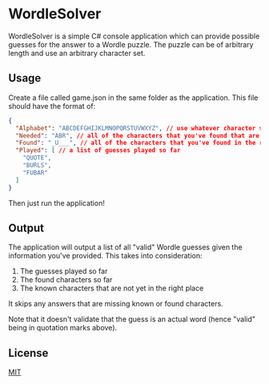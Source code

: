 ﻿# WordleSolver

WordleSolver is a simple C# console application which can provide possible guesses for the answer to a Wordle puzzle. The puzzle can be of arbitrary length and use an arbitrary character set.

## Usage

Create a file called game.json in the same folder as the application. This file should have the format of:

```json
{
  "Alphabet": "ABCDEFGHIJKLMNOPQRSTUVWXYZ", // use whatever character set you want
  "Needed": "ABR", // all of the characters that you've found that are not in the right place
  "Found": "_U___", // all of the characters that you've found in the right place, with underscore '_' as a placeholder for unknown characters
  "Played": [ // a list of guesses played so far
    "QUOTE",
	"BURLS",
	"FUBAR"
  ]
}
```

Then just run the application!

## Output

The application will output a list of all "valid" Wordle guesses given the information you've provided. This takes into consideration:

1. The guesses played so far
2. The found characters so far
3. The known characters that are not yet in the right place

It skips any answers that are missing known or found characters.

Note that it doesn't validate that the guess is an actual word (hence "valid" being in quotation marks above).

## License

[MIT](https://choosealicense.com/licenses/mit/)